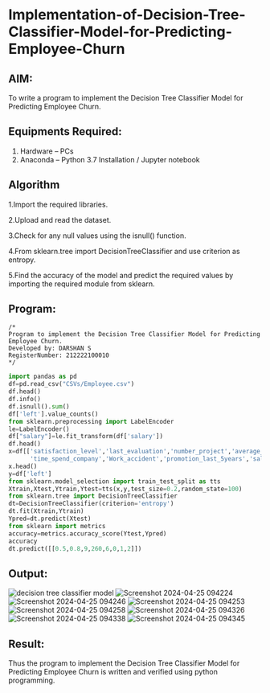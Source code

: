 # Implementation-of-Decision-Tree-Classifier-Model-for-Predicting-Employee-Churn

## AIM:
To write a program to implement the Decision Tree Classifier Model for Predicting Employee Churn.

## Equipments Required:
1. Hardware – PCs
2. Anaconda – Python 3.7 Installation / Jupyter notebook

## Algorithm
1.Import the required libraries.

2.Upload and read the dataset.

3.Check for any null values using the isnull() function.

4.From sklearn.tree import DecisionTreeClassifier and use criterion as entropy.

5.Find the accuracy of the model and predict the required values by importing the required module from sklearn.

## Program:
```
/*
Program to implement the Decision Tree Classifier Model for Predicting Employee Churn.
Developed by: DARSHAN S
RegisterNumber: 212222100010
*/
```
```python
import pandas as pd
df=pd.read_csv("CSVs/Employee.csv")
df.head()
df.info()
df.isnull().sum()
df['left'].value_counts()
from sklearn.preprocessing import LabelEncoder
le=LabelEncoder()
df["salary"]=le.fit_transform(df['salary'])
df.head()
x=df[['satisfaction_level','last_evaluation','number_project','average_montly_hours',
      'time_spend_company','Work_accident','promotion_last_5years','salary']]
x.head()
y=df['left']
from sklearn.model_selection import train_test_split as tts
Xtrain,Xtest,Ytrain,Ytest=tts(x,y,test_size=0.2,random_state=100)
from sklearn.tree import DecisionTreeClassifier
dt=DecisionTreeClassifier(criterion='entropy')
dt.fit(Xtrain,Ytrain)
Ypred=dt.predict(Xtest)
from sklearn import metrics
accuracy=metrics.accuracy_score(Ytest,Ypred)
accuracy
dt.predict([[0.5,0.8,9,260,6,0,1,2]])

```

## Output:
![decision tree classifier model](sam.png)
![Screenshot 2024-04-25 094224](https://github.com/Darshans05/Implementation-of-Decision-Tree-Classifier-Model-for-Predicting-Employee-Churn/assets/115534676/40000f88-0c18-4bec-ab54-bb01ccb86807)
![Screenshot 2024-04-25 094246](https://github.com/Darshans05/Implementation-of-Decision-Tree-Classifier-Model-for-Predicting-Employee-Churn/assets/115534676/a9b2d4da-d4e9-4a88-9042-518aef46cfbc)
![Screenshot 2024-04-25 094253](https://github.com/Darshans05/Implementation-of-Decision-Tree-Classifier-Model-for-Predicting-Employee-Churn/assets/115534676/f6b41b1d-e51f-4f92-8543-2982ee12450d)
![Screenshot 2024-04-25 094258](https://github.com/Darshans05/Implementation-of-Decision-Tree-Classifier-Model-for-Predicting-Employee-Churn/assets/115534676/ad9224c6-a0a9-48c2-9105-148b1c235f4a)
![Screenshot 2024-04-25 094326](https://github.com/Darshans05/Implementation-of-Decision-Tree-Classifier-Model-for-Predicting-Employee-Churn/assets/115534676/aae6e273-959d-4a70-8d17-d0523b2b1453)
![Screenshot 2024-04-25 094338](https://github.com/Darshans05/Implementation-of-Decision-Tree-Classifier-Model-for-Predicting-Employee-Churn/assets/115534676/32b58c60-b80c-43b9-aab4-48c01ef3e5b5)
![Screenshot 2024-04-25 094345](https://github.com/Darshans05/Implementation-of-Decision-Tree-Classifier-Model-for-Predicting-Employee-Churn/assets/115534676/29fa006b-47ae-45f4-ae83-489e97977d40)



## Result:
Thus the program to implement the  Decision Tree Classifier Model for Predicting Employee Churn is written and verified using python programming.
